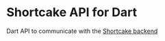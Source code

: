 # Shortcake API for Dart

Dart API to communicate with the [Shortcake backend]

[Shortcake backend]: https://github.com/shortcake-dev/shortcake
